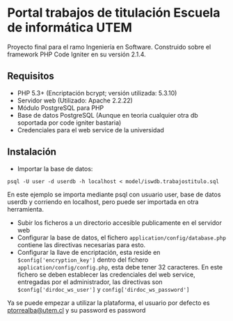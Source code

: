 Portal trabajos de titulación Escuela de informática UTEM
=================
Proyecto final para el ramo Ingeniería en Software.
Construido sobre el framework PHP Code Igniter en su versión 2.1.4.

Requisitos
--------

* PHP 5.3+ (Encriptación bcrypt; versión utilizada: 5.3.10)
* Servidor web (Utilizado: Apache 2.2.22)
* Módulo PostgreSQL para PHP
* Base de datos PostgreSQL (Aunque en teoria cualquier otra db soportada por code igniter bastaria)
* Credenciales para el web service de la universidad


Instalación
--------

* Importar la base de datos: 

```
psql -U user -d userdb -h localhost < model/iswdb.trabajostitulo.sql
```
En este ejemplo se importa mediante psql con usuario user, base de datos userdb y corriendo en localhost, pero puede ser importada en otra herramienta.

* Subir los ficheros a un directorio accesible publicamente en el servidor web
* Configurar la base de datos, el fichero `application/config/database.php` contiene las directivas necesarias para esto.
* Configurar la llave de encriptación, esta reside en `$config['encryption_key']` dentro del fichero `application/config/config.php`, esta debe tener 32 caracteres. En este fichero se deben establecer las credenciales del web service, entregadas por el administrador, las directivas son `$config['dirdoc_ws_user']` y `config['dirdoc_ws_password']`

Ya se puede empezar a utilizar la plataforma, el usuario por defecto es ptorrealba@utem.cl y su password es password